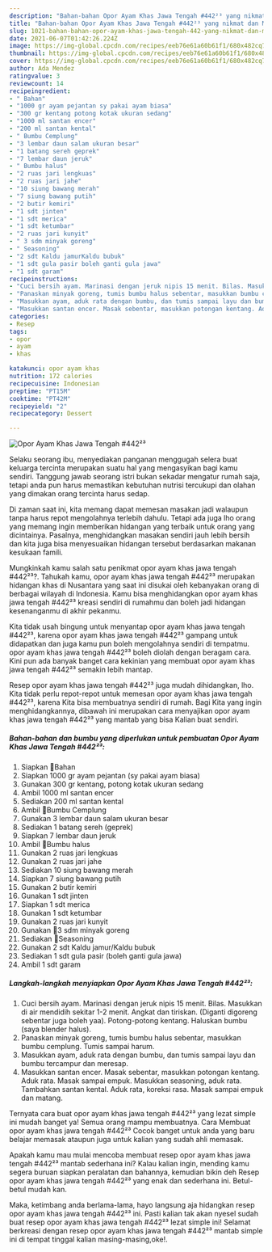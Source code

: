 ```yaml
---
description: "Bahan-bahan Opor Ayam Khas Jawa Tengah #442²³ yang nikmat dan Mudah Dibuat"
title: "Bahan-bahan Opor Ayam Khas Jawa Tengah #442²³ yang nikmat dan Mudah Dibuat"
slug: 1021-bahan-bahan-opor-ayam-khas-jawa-tengah-442-yang-nikmat-dan-mudah-dibuat
date: 2021-06-07T01:42:26.224Z
image: https://img-global.cpcdn.com/recipes/eeb76e61a60b61f1/680x482cq70/opor-ayam-khas-jawa-tengah-442-foto-resep-utama.jpg
thumbnail: https://img-global.cpcdn.com/recipes/eeb76e61a60b61f1/680x482cq70/opor-ayam-khas-jawa-tengah-442-foto-resep-utama.jpg
cover: https://img-global.cpcdn.com/recipes/eeb76e61a60b61f1/680x482cq70/opor-ayam-khas-jawa-tengah-442-foto-resep-utama.jpg
author: Ada Mendez
ratingvalue: 3
reviewcount: 14
recipeingredient:
- " Bahan"
- "1000 gr ayam pejantan sy pakai ayam biasa"
- "300 gr kentang potong kotak ukuran sedang"
- "1000 ml santan encer"
- "200 ml santan kental"
- " Bumbu Cemplung"
- "3 lembar daun salam ukuran besar"
- "1 batang sereh geprek"
- "7 lembar daun jeruk"
- " Bumbu halus"
- "2 ruas jari lengkuas"
- "2 ruas jari jahe"
- "10 siung bawang merah"
- "7 siung bawang putih"
- "2 butir kemiri"
- "1 sdt jinten"
- "1 sdt merica"
- "1 sdt ketumbar"
- "2 ruas jari kunyit"
- " 3 sdm minyak goreng"
- " Seasoning"
- "2 sdt Kaldu jamurKaldu bubuk"
- "1 sdt gula pasir boleh ganti gula jawa"
- "1 sdt garam"
recipeinstructions:
- "Cuci bersih ayam. Marinasi dengan jeruk nipis 15 menit. Bilas. Masukkan di air mendidih sekitar 1-2 menit. Angkat dan tiriskan. (Diganti digoreng sebentar juga boleh yaa). Potong-potong kentang. Haluskan bumbu (saya blender halus)."
- "Panaskan minyak goreng, tumis bumbu halus sebentar, masukkan bumbu cemplung. Tumis sampai harum."
- "Masukkan ayam, aduk rata dengan bumbu, dan tumis sampai layu dan bumbu tercampur dan meresap."
- "Masukkan santan encer. Masak sebentar, masukkan potongan kentang. Aduk rata. Masak sampai empuk. Masukkan seasoning, aduk rata. Tambahkan santan kental. Aduk rata, koreksi rasa. Masak sampai empuk dan matang."
categories:
- Resep
tags:
- opor
- ayam
- khas

katakunci: opor ayam khas 
nutrition: 172 calories
recipecuisine: Indonesian
preptime: "PT15M"
cooktime: "PT42M"
recipeyield: "2"
recipecategory: Dessert

---
```



![Opor Ayam Khas Jawa Tengah #442²³](https://img-global.cpcdn.com/recipes/eeb76e61a60b61f1/680x482cq70/opor-ayam-khas-jawa-tengah-442-foto-resep-utama.jpg)

Selaku seorang ibu, menyediakan panganan menggugah selera buat keluarga tercinta merupakan suatu hal yang mengasyikan bagi kamu sendiri. Tanggung jawab seorang istri bukan sekadar mengatur rumah saja, tetapi anda pun harus memastikan kebutuhan nutrisi tercukupi dan olahan yang dimakan orang tercinta harus sedap.

Di zaman  saat ini, kita memang dapat memesan masakan jadi walaupun tanpa harus repot mengolahnya terlebih dahulu. Tetapi ada juga lho orang yang memang ingin memberikan hidangan yang terbaik untuk orang yang dicintainya. Pasalnya, menghidangkan masakan sendiri jauh lebih bersih dan kita juga bisa menyesuaikan hidangan tersebut berdasarkan makanan kesukaan famili. 



Mungkinkah kamu salah satu penikmat opor ayam khas jawa tengah #442²³?. Tahukah kamu, opor ayam khas jawa tengah #442²³ merupakan hidangan khas di Nusantara yang saat ini disukai oleh kebanyakan orang di berbagai wilayah di Indonesia. Kamu bisa menghidangkan opor ayam khas jawa tengah #442²³ kreasi sendiri di rumahmu dan boleh jadi hidangan kesenanganmu di akhir pekanmu.

Kita tidak usah bingung untuk menyantap opor ayam khas jawa tengah #442²³, karena opor ayam khas jawa tengah #442²³ gampang untuk didapatkan dan juga kamu pun boleh mengolahnya sendiri di tempatmu. opor ayam khas jawa tengah #442²³ boleh diolah dengan beragam cara. Kini pun ada banyak banget cara kekinian yang membuat opor ayam khas jawa tengah #442²³ semakin lebih mantap.

Resep opor ayam khas jawa tengah #442²³ juga mudah dihidangkan, lho. Kita tidak perlu repot-repot untuk memesan opor ayam khas jawa tengah #442²³, karena Kita bisa membuatnya sendiri di rumah. Bagi Kita yang ingin menghidangkannya, dibawah ini merupakan cara menyajikan opor ayam khas jawa tengah #442²³ yang mantab yang bisa Kalian buat sendiri.

<!--inarticleads1-->

##### Bahan-bahan dan bumbu yang diperlukan untuk pembuatan Opor Ayam Khas Jawa Tengah #442²³:

1. Siapkan  🍒Bahan
1. Siapkan 1000 gr ayam pejantan (sy pakai ayam biasa)
1. Gunakan 300 gr kentang, potong kotak ukuran sedang
1. Ambil 1000 ml santan encer
1. Sediakan 200 ml santan kental
1. Ambil  🍒Bumbu Cemplung
1. Gunakan 3 lembar daun salam ukuran besar
1. Sediakan 1 batang sereh (geprek)
1. Siapkan 7 lembar daun jeruk
1. Ambil  🍒Bumbu halus
1. Gunakan 2 ruas jari lengkuas
1. Gunakan 2 ruas jari jahe
1. Sediakan 10 siung bawang merah
1. Siapkan 7 siung bawang putih
1. Gunakan 2 butir kemiri
1. Gunakan 1 sdt jinten
1. Siapkan 1 sdt merica
1. Gunakan 1 sdt ketumbar
1. Gunakan 2 ruas jari kunyit
1. Gunakan  🍒3 sdm minyak goreng
1. Sediakan  🍒Seasoning
1. Gunakan 2 sdt Kaldu jamur/Kaldu bubuk
1. Sediakan 1 sdt gula pasir (boleh ganti gula jawa)
1. Ambil 1 sdt garam




<!--inarticleads2-->

##### Langkah-langkah menyiapkan Opor Ayam Khas Jawa Tengah #442²³:

1. Cuci bersih ayam. Marinasi dengan jeruk nipis 15 menit. Bilas. Masukkan di air mendidih sekitar 1-2 menit. Angkat dan tiriskan. (Diganti digoreng sebentar juga boleh yaa). Potong-potong kentang. Haluskan bumbu (saya blender halus).
1. Panaskan minyak goreng, tumis bumbu halus sebentar, masukkan bumbu cemplung. Tumis sampai harum.
1. Masukkan ayam, aduk rata dengan bumbu, dan tumis sampai layu dan bumbu tercampur dan meresap.
1. Masukkan santan encer. Masak sebentar, masukkan potongan kentang. Aduk rata. Masak sampai empuk. Masukkan seasoning, aduk rata. Tambahkan santan kental. Aduk rata, koreksi rasa. Masak sampai empuk dan matang.




Ternyata cara buat opor ayam khas jawa tengah #442²³ yang lezat simple ini mudah banget ya! Semua orang mampu membuatnya. Cara Membuat opor ayam khas jawa tengah #442²³ Cocok banget untuk anda yang baru belajar memasak ataupun juga untuk kalian yang sudah ahli memasak.

Apakah kamu mau mulai mencoba membuat resep opor ayam khas jawa tengah #442²³ mantab sederhana ini? Kalau kalian ingin, mending kamu segera buruan siapkan peralatan dan bahannya, kemudian bikin deh Resep opor ayam khas jawa tengah #442²³ yang enak dan sederhana ini. Betul-betul mudah kan. 

Maka, ketimbang anda berlama-lama, hayo langsung aja hidangkan resep opor ayam khas jawa tengah #442²³ ini. Pasti kalian tak akan nyesel sudah buat resep opor ayam khas jawa tengah #442²³ lezat simple ini! Selamat berkreasi dengan resep opor ayam khas jawa tengah #442²³ mantab simple ini di tempat tinggal kalian masing-masing,oke!.

